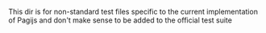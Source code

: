 This dir is for non-standard test files specific to the current implementation of Pagijs
and don't make sense to be added to the official test suite